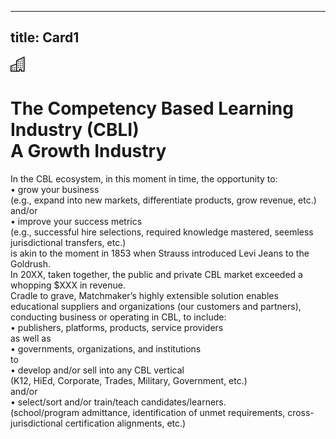 ---
title: Card1
----
<div class="icon text-primary-light mx-auto mb-4">
    <img width="24" height="24" src="/assets/img/icons/building.svg" />
</div>

# The Competency Based Learning Industry (CBLI) <br/> A Growth Industry

In the CBL ecosystem, in this moment in time, the opportunity to:<br/>•	grow your business<br/>(e.g., expand into new markets, differentiate products, grow revenue, etc.)<br/>                                                        and/or<br/>•	improve your success metrics<br/>(e.g., successful hire selections, required knowledge mastered, seemless jurisdictional transfers, etc.)<br/>is akin to the moment in 1853 when Strauss introduced Levi Jeans to the Goldrush.
<br/>In 20XX, taken together, the public and private CBL market exceeded a whopping $XXX in revenue.<br/>Cradle to grave, Matchmaker’s highly extensible solution enables educational suppliers and organizations (our customers and partners), conducting business or operating in CBL, to include:<br/>•	publishers, platforms, products, service providers<br/>                               as well as<br/>•	governments, organizations, and institutions<br/>to<br/>•	develop and/or sell into any CBL vertical<br/>(K12, HiEd, Corporate, Trades, Military, Government, etc.)<br/>                                   and/or<br/>•	select/sort and/or train/teach candidates/learners.<br/>(school/program admittance, identification of unmet requirements, cross-jurisdictional certification alignments, etc.)


 


